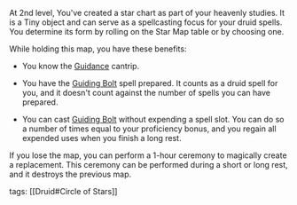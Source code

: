 At 2nd level, You've created a star chart as part of your heavenly studies. It is a Tiny object and can serve as a spellcasting focus for your druid spells. You determine its form by rolling on the Star Map table or by choosing one.

While holding this map, you have these benefits:

-   You know the [Guidance](http://dnd5e.wikidot.com/spell:guidance) cantrip.

-   You have the [Guiding Bolt](http://dnd5e.wikidot.com/spell:guiding-bolt) spell prepared. It counts as a druid spell for you, and it doesn't count against the number of spells you can have prepared.

-   You can cast [Guiding Bolt](http://dnd5e.wikidot.com/spell:guiding-bolt) without expending a spell slot. You can do so a number of times equal to your proficiency bonus, and you regain all expended uses when you finish a long rest.

If you lose the map, you can perform a 1-hour ceremony to magically create a replacement. This ceremony can be performed during a short or long rest, and it destroys the previous map.

tags: [[Druid#Circle of Stars]]